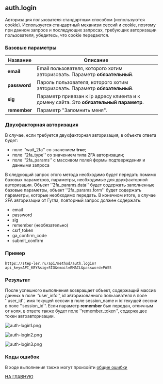 ## auth.login

Авторизация пользователя стандартным способом (используются cookie). Используется стандартный механизм сессий и cookie, поэтому при данном запросе и последующих запросах, требующих авторизации пользователя, убедитесь, что cookie передаются.

### Базовые параметры

|Название| Описание |
|----|----|
| **email** | Email пользователя, которого хотим авторизовать. Параметр **обязательный**. |
| **password** | Пароль пользователя, которого хотим авторизовать. Параметр **обязательный**. |
| **sig** | Параметр привязан к ip адресу клиента и к домену сайта. Это **обязательный параметр**. |
| **remember** | Параметр "Запомнить меня". |

### Двухфакторная авторизация

В случае, если требуется двухфакторная авторизация, в объекте ответа будет:

  * поле ''wait_2fa'' со значением **true**;
  * поле ''2fa_type'' со значением типа 2FA авторизации;
  * поле ''2fa_params'' с массивом полей формы подтверждения и данными запроса

В следующий запрос этого метода необходимо будет передать помимо базовых параметров, параметры, необходимые для двухфакторной авторизации. Объект ''2fa_params.data'' будет содержать заполненные базовые параметры, объект ''2fa_params.form'' будет содержать параметры, которые необходимо передать.
В конечном итоге, в случае 2FA авторизации от Гугла, повторный запрос должен содержать:

  * email
  * password
  * sig
  * remember (необязательно)
  * csrf_token
  * ga_confirm_code
  * submit_confirm

### Пример

```
https://step-ler.ru/api/method/auth.login?api_key=API_KEY&sig=SIG&email=EMAIL&password=PASS
```

### Результат

После успешного выполнения возвращает объект, содержащий массив данных в поле ''user_info'', id авторизованного пользователя в поле ''user_id'', имя текущей сессии в поле session_name и id текущей сессии в поле ''session_id''. Если параметр **remember** был передан, отличным от ноля, в ответе также будет поле ''remember_token'', содержащее токен автоавторизации.

![](https://step-ler.ru/upload/api/auth-login1.png "auth-login1.png")

![](https://step-ler.ru/upload/api/auth-login2.png "auth-login2.png")

![](https://step-ler.ru/upload/api/auth-login3.png "auth-login3.png")

### Коды ошибок

В ходе выполнения также могут произойти [общие ошибки](/docs/errors.md)

[НА ГЛАВНУЮ](/README.md)